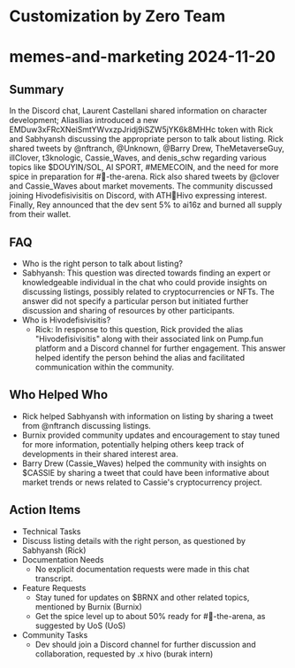 # Customization by Zero Team

# memes-and-marketing 2024-11-20

## Summary
 In the Discord chat, Laurent Castellani shared information on character development; AliasIlias introduced a new EMDuw3xFRcXNeiSmtYWvxzpJridj9iSZW5jYK6k8MHHc token with Rick and Sabhyansh discussing the appropriate person to talk about listing. Rick shared tweets by @nftranch, @Unknown, @Barry Drew, TheMetaverseGuy, illClover, t3knologic, Cassie_Waves, and denis_schw regarding various topics like $DOUYIN/SOL, AI SPORT, #MEMECOIN, and the need for more spice in preparation for #🤖-the-arena. Rick also shared tweets by @clover and Cassie_Waves about market movements. The community discussed joining Hivodefisivisitis on Discord, with ATH🥭Hivo expressing interest. Finally, Rey announced that the dev sent 5% to ai16z and burned all supply from their wallet.

## FAQ
 - Who is the right person to talk about listing?
  - Sabhyansh: This question was directed towards finding an expert or knowledgeable individual in the chat who could provide insights on discussing listings, possibly related to cryptocurrencies or NFTs. The answer did not specify a particular person but initiated further discussion and sharing of resources by other participants.
- Who is Hivodefisivisitis?
  - Rick: In response to this question, Rick provided the alias "Hivodefisivisitis" along with their associated link on Pump.fun platform and a Discord channel for further engagement. This answer helped identify the person behind the alias and facilitated communication within the community.

## Who Helped Who
 - Rick helped Sabhyansh with information on listing by sharing a tweet from @nftranch discussing listings.
- Burnix provided community updates and encouragement to stay tuned for more information, potentially helping others keep track of developments in their shared interest area.
- Barry Drew (Cassie_Waves) helped the community with insights on $CASSIE by sharing a tweet that could have been informative about market trends or news related to Cassie's cryptocurrency project.

## Action Items
 - Technical Tasks
  - Discuss listing details with the right person, as questioned by Sabhyansh (Rick)
- Documentation Needs
  - No explicit documentation requests were made in this chat transcript.
- Feature Requests
  - Stay tuned for updates on $BRNX and other related topics, mentioned by Burnix (Burnix)
  - Get the spice level up to about 50% ready for #🤖-the-arena, as suggested by UoS (UoS)
- Community Tasks
  - Dev should join a Discord channel for further discussion and collaboration, requested by .x hivo (burak intern)

